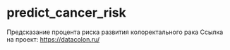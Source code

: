 # predict_cancer_risk
Предсказание процента риска развития колоректального рака
Ссылка на проект: https://datacolon.ru/
